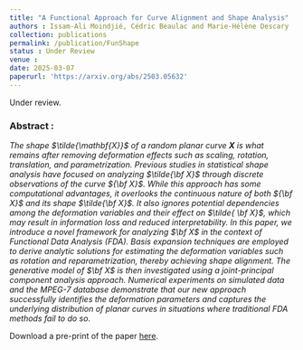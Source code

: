 ```yaml
---
title: "A Functional Approach for Curve Alignment and Shape Analysis"
authors : Issam-Ali Moindjié, Cédric Beaulac and Marie-Hélène Descary
collection: publications
permalink: /publication/FunShape
status : Under Review
venue : 
date: 2025-03-07
paperurl: 'https://arxiv.org/abs/2503.05632'
---
```


Under review.

### Abstract :

*The shape $\tilde{\mathbf{X}}$ of a random planar curve $\mathbf{X}$ is what remains after removing deformation effects such as scaling, rotation, translation, and parametrization. Previous studies in statistical shape analysis have focused on analyzing $\tilde{\bf X}$ through discrete observations of the curve ${\bf X}$. While this approach has some computational advantages, it overlooks the continuous nature of both ${\bf X}$ and its shape $\tilde{\bf X}$. It also ignores potential dependencies among the deformation variables and their effect on $\tilde{ \bf X}$, which may result in information loss and reduced interpretability. In this paper, we introduce a novel framework for analyzing $\bf X$ in the context of Functional Data Analysis (FDA). Basis expansion techniques are employed to derive analytic solutions for estimating the deformation variables such as rotation and reparametrization, thereby achieving shape alignment. The generative model of $\bf X$ is then investigated using a joint-principal component analysis approach. Numerical experiments on simulated data and the MPEG-7 database demonstrate that our new approach successfully identifies the deformation parameters and captures the underlying distribution of planar curves in situations where traditional FDA methods fail to do so.*

Download a pre-print of the paper [here](https://cedricbeaulac.github.io/files/shape.pdf). 
